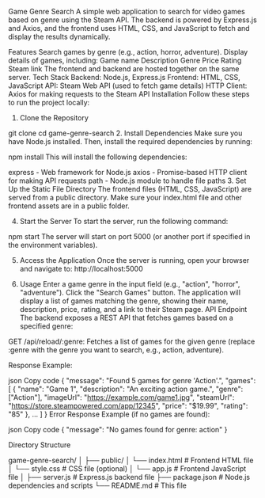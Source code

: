 Game Genre Search
A simple web application to search for video games based on genre using the Steam API. The backend is powered by Express.js and Axios, and the frontend uses HTML, CSS, and JavaScript to fetch and display the results dynamically.

Features
Search games by genre (e.g., action, horror, adventure).
Display details of games, including:
Game name
Description
Genre
Price
Rating
Steam link
The frontend and backend are hosted together on the same server.
Tech Stack
Backend: Node.js, Express.js
Frontend: HTML, CSS, JavaScript
API: Steam Web API (used to fetch game details)
HTTP Client: Axios for making requests to the Steam API
Installation
Follow these steps to run the project locally:

1. Clone the Repository

git clone 
cd game-genre-search
2. Install Dependencies
Make sure you have Node.js installed. Then, install the required dependencies by running:


npm install
This will install the following dependencies:

express - Web framework for Node.js
axios - Promise-based HTTP client for making API requests
path - Node.js module to handle file paths
3. Set Up the Static File Directory
The frontend files (HTML, CSS, JavaScript) are served from a public directory. Make sure your index.html file and other frontend assets are in a public folder.

4. Start the Server
To start the server, run the following command:

npm start
The server will start on port 5000 (or another port if specified in the environment variables).

5. Access the Application
Once the server is running, open your browser and navigate to:
http://localhost:5000

7. Usage
Enter a game genre in the input field (e.g., "action", "horror", "adventure").
Click the "Search Games" button.
The application will display a list of games matching the genre, showing their name, description, price, rating, and a link to their Steam page.
API Endpoint
The backend exposes a REST API that fetches games based on a specified genre:

GET /api/reload/:genre: Fetches a list of games for the given genre (replace :genre with the genre you want to search, e.g., action, adventure).

Response Example:

json
Copy code
{
  "message": "Found 5 games for genre 'Action'.",
  "games": [
    {
      "name": "Game 1",
      "description": "An exciting action game.",
      "genre": ["Action"],
      "imageUrl": "https://example.com/game1.jpg",
      "steamUrl": "https://store.steampowered.com/app/12345",
      "price": "$19.99",
      "rating": "85"
    },
    ...
  ]
}
Error Response Example (if no games are found):

json
Copy code
{
  "message": "No games found for genre: action"
}

Directory Structure

game-genre-search/
│
├── public/
│   └── index.html      # Frontend HTML file
│   └── style.css       # CSS file (optional)
│   └── app.js          # Frontend JavaScript file
│
├── server.js           # Express.js backend file
├── package.json        # Node.js dependencies and scripts
└── README.md           # This file
